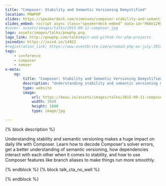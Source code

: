 ```yaml
---
title: "Composer: Stability and Semantic Versioning Demystified"
location: PNWPHP
slides: https://speakerdeck.com/simensen/composer-stability-and-semantic-versioning-demystified-pnwphp-2015
slides_embed: <script async class="speakerdeck-embed" data-id="968e1295ec1a4642b3b7a15e878ed6af" data-ratio="1.77777777777778" src="//speakerdeck.com/assets/embed.js"></script>
#cover: assets/images/talks/2015-09-11-composer.jpg
logo: assets/images/talks/pnwphp.png
logo_link: http://pnwphp.com/talks#git-and-github-for-php-projects
joinedin: https://joind.in/14922
#registration_link: https://www.eventbrite.com/e/nomad-php-eu-july-2014-tickets-11480926761?ref=etckt
tags:
    - conference
    - composer
    - semver
x-meta:
    og:
        title: "Composer: Stability and Semantic Versioning Demystified &middot; Beau Simensen &middot; Dragonfly Development"
        description: "Understanding stability and semantic versioning makes a huge impact on daily life with Composer. Learn how to decode Composer's solver errors, get a better understanding of semantic versioning, how dependencies interact with each other when it comes to stability, and how to use Composer features like branch aliases to make things run more smoothly."
        type: website
        image:
            url: https://beau.io/assets/images/talks/2015-09-11-composer.jpg
            width: 1920
            height: 1080
            type: image/jpg

---
```

{% block description %}

Understanding stability and semantic versioning makes a huge impact on daily life with Composer. Learn how to decode Composer's solver errors, get a better understanding of semantic versioning, how dependencies interact with each other when it comes to stability, and how to use Composer features like branch aliases to make things run more smoothly.

{% endblock %}
{% block talk_cta_no_well %}
<script src="https://app.convertkit.com/landing_pages/690.js?orient=horz"></script>
{% endblock  %}
